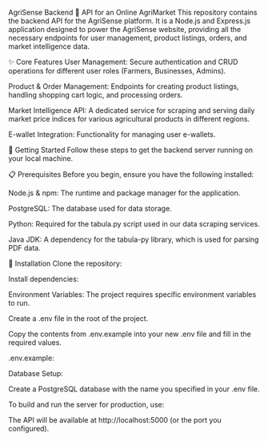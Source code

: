 AgriSense Backend
🌾 API for an Online AgriMarket
This repository contains the backend API for the AgriSense platform. It is a Node.js and Express.js application designed to power the AgriSense website, providing all the necessary endpoints for user management, product listings, orders, and market intelligence data.

✨ Core Features
User Management: Secure authentication and CRUD operations for different user roles (Farmers, Businesses, Admins).

Product & Order Management: Endpoints for creating product listings, handling shopping cart logic, and processing orders.

Market Intelligence API: A dedicated service for scraping and serving daily market price indices for various agricultural products in different regions.

E-wallet Integration: Functionality for managing user e-wallets.

🚀 Getting Started
Follow these steps to get the backend server running on your local machine.

📋 Prerequisites
Before you begin, ensure you have the following installed:

Node.js & npm: The runtime and package manager for the application.

PostgreSQL: The database used for data storage.

Python: Required for the tabula.py script used in our data scraping services.

Java JDK: A dependency for the tabula-py library, which is used for parsing PDF data.

🔧 Installation
Clone the repository:

Install dependencies:

Environment Variables:
The project requires specific environment variables to run.

Create a .env file in the root of the project.

Copy the contents from .env.example into your new .env file and fill in the required values.

.env.example:

Database Setup:

Create a PostgreSQL database with the name you specified in your .env file.


To build and run the server for production, use:

The API will be available at http://localhost:5000 (or the port you configured).
